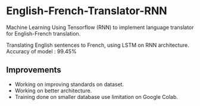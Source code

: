 # English-French-Translator-RNN
Machine Learning Using Tensorflow (RNN) to implement language translator for English-French translation.

Translating English sentences to French, using LSTM on RNN architecture.
Accuracy of model :  99.45%

<h2>Improvements</h2>
<ul>
  <li>Working on improving standards on dataset.</li>
  <li>Working on better architecture.</li>
  <li>Training done on smaller database use limitation on Google Colab.</li>
</ul>
